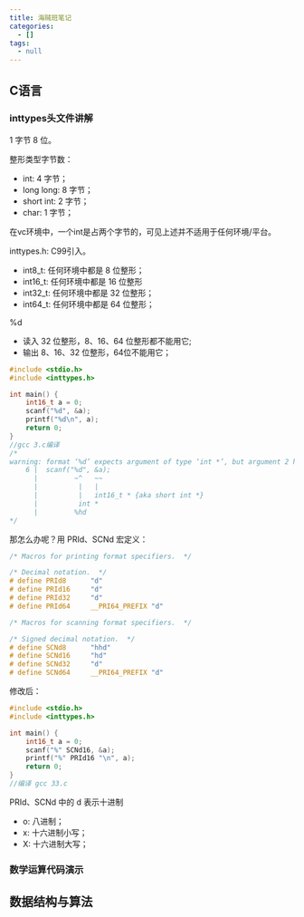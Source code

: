 ```yaml
---
title: 海贼班笔记
categories:
  - []
tags:
  - null
---
```


<!--more-->

## C语言
### inttypes头文件讲解
1 字节 8 位。

整形类型字节数：
- int: 4 字节；
- long long: 8 字节；
- short int: 2 字节；
- char: 1 字节；

在vc环境中，一个int是占两个字节的，可见上述并不适用于任何环境/平台。

inttypes.h: C99引入。
- int8_t: 任何环境中都是 8 位整形；
- int16_t: 任何环境中都是 16 位整形
- int32_t: 任何环境中都是 32 位整形；
- int64_t: 任何环境中都是 64 位整形；

%d
- 读入 32 位整形，8、16、64 位整形都不能用它;
- 输出 8、16、32 位整形，64位不能用它；
```c
#include <stdio.h>
#include <inttypes.h>

int main() {
    int16_t a = 0;
    scanf("%d", &a);
    printf("%d\n", a);
    return 0;
}
//gcc 3.c编译
/*
warning: format ‘%d’ expects argument of type ‘int *’, but argument 2 has type ‘int16_t *’ {aka ‘short int *’} [-Wformat=]
    6 |  scanf("%d", &a);
      |         ~^   ~~
      |          |   |
      |          |   int16_t * {aka short int *}
      |          int *
      |         %hd
*/
```

那怎么办呢？用 PRId、SCNd 宏定义：
```c
/* Macros for printing format specifiers.  */

/* Decimal notation.  */
# define PRId8		"d"
# define PRId16		"d"
# define PRId32		"d"
# define PRId64		__PRI64_PREFIX "d"

/* Macros for scanning format specifiers.  */

/* Signed decimal notation.  */
# define SCNd8		"hhd"
# define SCNd16		"hd"
# define SCNd32		"d"
# define SCNd64		__PRI64_PREFIX "d"
```

修改后：
```c
#include <stdio.h>
#include <inttypes.h>

int main() {
    int16_t a = 0;
    scanf("%" SCNd16, &a);
    printf("%" PRId16 "\n", a);
    return 0;
}
//编译 gcc 33.c
```

PRId、SCNd 中的 d 表示十进制
- o: 八进制；
- x: 十六进制小写；
- X: 十六进制大写；

### 数学运算代码演示

## 数据结构与算法